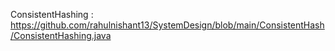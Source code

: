 ConsistentHashing : https://github.com/rahulnishant13/SystemDesign/blob/main/ConsistentHash/ConsistentHashing.java
